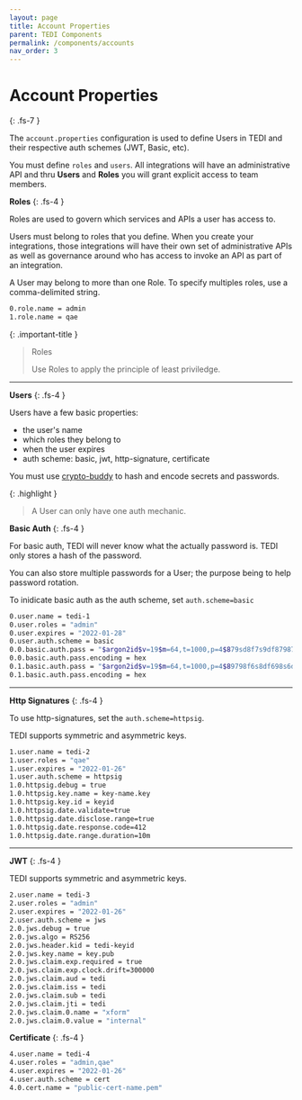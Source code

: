 ```yaml
---
layout: page
title: Account Properties
parent: TEDI Components
permalink: /components/accounts
nav_order: 3
---
```


# Account Properties
{: .fs-7 }

The `account.properties` configuration is used to define Users in TEDI and their respective auth schemes (JWT, Basic, etc). 

You must define `roles` and `users`. All integrations will have an administrative API and thru **Users** and **Roles** you will grant explicit access to team members.


**Roles**
{: .fs-4 }

Roles are used to govern which services and APIs a user has access to.

Users must belong to roles that you define. When you create your integrations, those integrations will have their own set of administrative APIs as well as governance around who has access to invoke an API as part of an integration.

A User may belong to more than one Role. To specify multiples roles, use a comma-delimited string.

```sh
0.role.name = admin
1.role.name = qae

```

{: .important-title }
> Roles
>
> Use Roles to apply the principle of least priviledge.
>

---

**Users**
{: .fs-4 }

Users have a few basic properties:
* the user's name
* which roles they belong to 
* when the user expires
* auth scheme: basic, jwt, http-signature, certificate


You must use [crypto-buddy]({{site.baseurl}}/tools/cryptobuddy) to hash and encode secrets and passwords. 

{: .highlight }
> A User can only have one auth mechanic.

**Basic Auth**
{: .fs-4 }

For basic auth, TEDI will never know what the actually password is. TEDI only stores a hash of the password.

You can also store multiple passwords for a User; the purpose being to help password rotation.

To inidicate basic auth as the auth scheme, set `auth.scheme=basic`

```sh
0.user.name = tedi-1
0.user.roles = "admin"
0.user.expires = "2022-01-28"
0.user.auth.scheme = basic
0.0.basic.auth.pass = "$argon2id$v=19$m=64,t=1000,p=4$879sd8f7s9df87987f987f9s8d7f9s8d7f9sd87f9sd87f9s7dfs"
0.0.basic.auth.pass.encoding = hex
0.1.basic.auth.pass = "$argon2id$v=19$m=64,t=1000,p=4$89798f6s8df698s6d8f6s98d6f9s8d69s8df9s86d9f868d6f8sx"
0.1.basic.auth.pass.encoding = hex
```

---

**Http Signatures**
{: .fs-4 }

To use http-signatures, set the `auth.scheme=httpsig`.

TEDI supports symmetric and asymmetric keys.

```sh
1.user.name = tedi-2
1.user.roles = "qae"
1.user.expires = "2022-01-26"
1.user.auth.scheme = httpsig
1.0.httpsig.debug = true
1.0.httpsig.key.name = key-name.key
1.0.httpsig.key.id = keyid
1.0.httpsig.date.validate=true
1.0.httpsig.date.disclose.range=true
1.0.httpsig.date.response.code=412
1.0.httpsig.date.range.duration=10m
```

---

**JWT**
{: .fs-4 }

TEDI supports symmetric and asymmetric keys.

```sh
2.user.name = tedi-3
2.user.roles = "admin"
2.user.expires = "2022-01-26"
2.user.auth.scheme = jws
2.0.jws.debug = true
2.0.jws.algo = RS256
2.0.jws.header.kid = tedi-keyid
2.0.jws.key.name = key.pub
2.0.jws.claim.exp.required = true
2.0.jws.claim.exp.clock.drift=300000
2.0.jws.claim.aud = tedi
2.0.jws.claim.iss = tedi
2.0.jws.claim.sub = tedi
2.0.jws.claim.jti = tedi
2.0.jws.claim.0.name = "xform"
2.0.jws.claim.0.value = "internal"
```

**Certificate**
{: .fs-4 }

```sh
4.user.name = tedi-4
4.user.roles = "admin,qae"
4.user.expires = "2022-01-26"
4.user.auth.scheme = cert
4.0.cert.name = "public-cert-name.pem"
```
